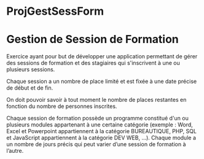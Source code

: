 # ProjGestSessForm
Gestion de Session de Formation
===============================

Exercice ayant pour but de développer une application permettant de gérer des sessions de formation et des stagiaires qui s'inscrivent à une ou plusieurs sessions.

Chaque session a un nombre de place limité et est fixée à une date précise de début et de fin.

On doit pouvoir savoir à tout moment le nombre de places restantes en fonction du nombre de personnes inscrites.

Chaque session de formation possède un programme constitué d'un ou plusieurs modules appartenant à une certaine catégorie (exemple : Word, Excel et Powerpoint appartiennent à la catégorie BUREAUTIQUE, PHP, SQL et JavaScript appartiennent à la catégorie DEV WEB, ...).
Chaque module a un nombre de jours précis qui peut varier d’une session de formation à l’autre.
